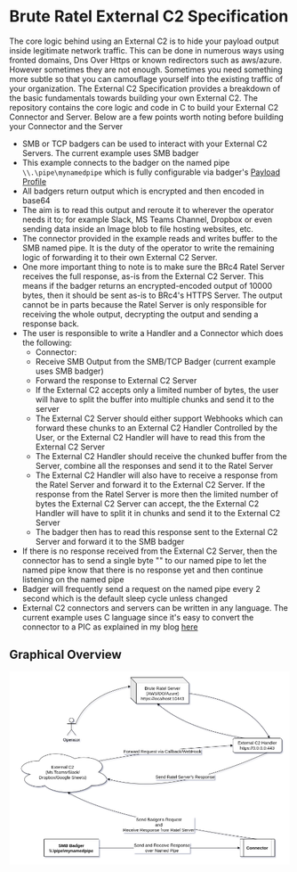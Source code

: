 # Brute Ratel External C2 Specification

The core logic behind using an External C2 is to hide your payload output inside legitimate network traffic. This can be done in numerous ways using fronted domains, Dns Over Https or known redirectors such as aws/azure. However sometimes they are not enough. Sometimes you need something more subtle so that you can camouflage yourself into the existing traffic of your organization. The External C2 Specification provides a breakdown of the basic fundamentals towards building your own External C2. The repository contains the core logic and code in C to build your External C2 Connector and Server. Below are a few points worth noting before building your Connector and the Server

- SMB or TCP badgers can be used to interact with your External C2 Servers. The current example uses SMB badger
- This example connects to the badger on the named pipe `\\.\pipe\mynamedpipe` which is fully configurable via badger's [Payload Profile](https://bruteratel.com/tabs/ratelwarroom_features/ratel-server/payload-profiler/#profile-ratel)
- All badgers return output which is encrypted and then encoded in base64
- The aim is to read this output and reroute it to wherever the operator needs it to; for example Slack, MS Teams Channel, Dropbox or even sending data inside an Image blob to file hosting websites, etc.
- The connector provided in the example reads and writes buffer to the SMB named pipe. It is the duty of the operator to write the remaining logic of forwarding it to their own External C2 Server.
- One more important thing to note is to make sure the BRc4 Ratel Server receives the full response, as-is from the External C2 Server. This means if the badger returns an encrypted-encoded output of 10000 bytes, then it should be sent as-is to BRc4's HTTPS Server. The output cannot be in parts because the Ratel Server is only responsible for receiving the whole output, decrypting the output and sending a response back.
- The user is responsible to write a Handler and a Connector which does the following:
  -  Connector:
    - Receive SMB Output from the SMB/TCP Badger (current example uses SMB badger)
    - Forward the response to External C2 Server
    - If the External C2 accepts only a limited number of bytes, the user will have to split the buffer into multiple chunks and send it to the server
    - The External C2 Server should either support Webhooks which can forward these chunks to an External C2 Handler Controlled by the User, or the External C2 Handler will have to read this from the External C2 Server
    - The External C2 Handler should receive the chunked buffer from the Server, combine all the responses and send it to the Ratel Server
    - The External C2 Handler will also have to receive a response from the Ratel Server and forward it to the External C2 Server. If the response from the Ratel Server is more then the limited number of bytes the External C2 Server can accept, the the External C2 Handler will have to split it in chunks and send it to the External C2 Server
    - The badger then has to read this response sent to the External C2 Server and forward it to the SMB badger
- If there is no response received from the External C2 Server, then the connector has to send a single byte "" to our named pipe to let the named pipe know that there is no response yet and then continue listening on the named pipe
- Badger will frequently send a request on the named pipe every 2 second which is the default sleep cycle unless changed
- External C2 connectors and servers can be written in any language. The current example uses C language since it's easy to convert the connector to a PIC as explained in my blog [here](https://bruteratel.com/research/feature-update/2021/01/30/OBJEXEC/)

##  Graphical Overview

![](ExternalC2.png)